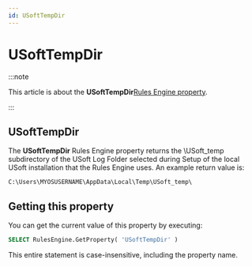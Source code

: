 ```yaml
---
id: USoftTempDir
---
```


# USoftTempDir




:::note

This article is about the **USoftTempDir**[Rules Engine property](/Modeller_and_Rules_Engine/Rules_Engine_properties).

:::

## **USoftTempDir**

The **USoftTempDir** Rules Engine property returns the \\USoft_temp subdirectory of the USoft Log Folder selected during Setup of the local USoft installation that the Rules Engine uses. An example return value is:

```
C:\Users\MYOSUSERNAME\AppData\Local\Temp\USoft_temp\
```

## Getting this property

You can get the current value of this property by executing:

```sql
SELECT RulesEngine.GetProperty( 'USoftTempDir' )
```

This entire statement is case-insensitive, including the property name.